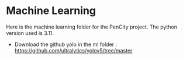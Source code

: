 # Machine Learning

Here is the machine learning folder for the PenCity project. The python version used is 3.11.

- Download the github yolo in the ml folder : https://github.com/ultralytics/yolov5/tree/master
